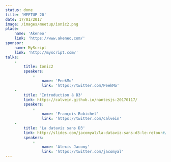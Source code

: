 ```yaml
---
status: done
title: 'MEETUP 20'
date: 17/01/2017
image: /images/meetup/ionic2.png
place:
    name: 'Akeneo'
    link: 'https://www.akeneo.com/'
sponsor:
    name: MyScript
    link: 'http://myscript.com/'
talks:
    -
        title: Ionic2
        speakers:
            -
                name: 'PeekMo'
                link: 'https://twitter.com/PeekMo'
    -
        title: 'Introduction à D3'
        link: https://calvein.github.io/nantesjs-20170117/
        speakers:
            -
                name: 'François Robichet'
                link: 'https://twitter.com/calvein'
    -
        title: 'La dataviz sans D3'
        link: http://slides.com/jacomyal/la-dataviz-sans-d3-le-retour#/
        speakers:
            -
                name: 'Alexis Jacomy'
                link: 'https://twitter.com/jacomyal'
---
```

